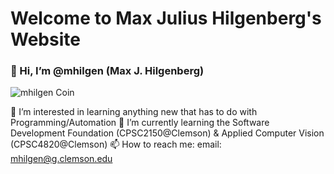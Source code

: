 # Welcome to Max Julius Hilgenberg's Website
### 👋 Hi, I’m @mhilgen (Max J. Hilgenberg)

![mhilgen Coin](/images/coin.png)

👀 I’m interested in learning anything new that has to do with Programming/Automation
🌱 I’m currently learning the Software Development Foundation (CPSC2150@Clemson) & Applied Computer Vision (CPSC4820@Clemson)
📫 How to reach me: email: mhilgen@g.clemson.edu
